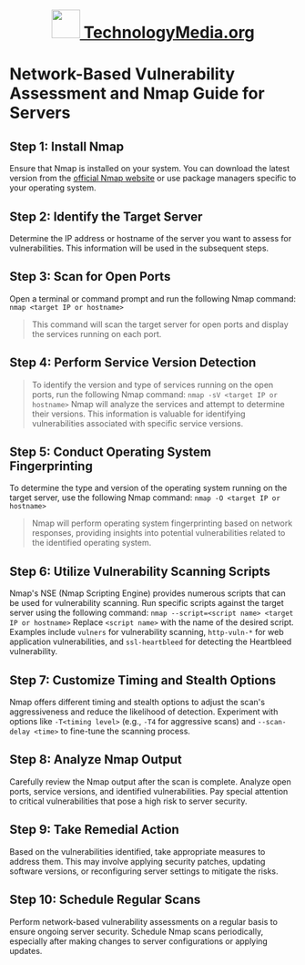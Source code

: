 <h1 align="center"><img src="https://avatars.githubusercontent.com/u/128064750?s=200&v=4" height="50px"><a href="#">   TechnologyMedia.org</a></h1>

<h1 id="network-based-vulnerability-assessment-and-nmap-guide-for-servers">Network-Based Vulnerability Assessment and Nmap Guide for Servers</h1>
<h2 id="step-1-install-nmap">Step 1: Install Nmap</h2>
<p>Ensure that Nmap is installed on your system. You can download the latest version from the <a href="https://nmap.org/">official Nmap website</a> or use package managers specific to your operating system.</p>
<h2 id="step-2-identify-the-target-server">Step 2: Identify the Target Server</h2>
<p>Determine the IP address or hostname of the server you want to assess for vulnerabilities. This information will be used in the subsequent steps.</p>
<h2 id="step-3-scan-for-open-ports">Step 3: Scan for Open Ports</h2>
<p>Open a terminal or command prompt and run the following Nmap command:
<code>nmap &lt;target IP or hostname&gt;</code></p>
<blockquote>
<p>This command will scan the target server for open ports and display the services running on each port.</p>
</blockquote>
<h2 id="step-4-perform-service-version-detection">Step 4: Perform Service Version Detection</h2>
<blockquote>
<p>To identify the version and type of services running on the open ports, run the following Nmap command:
<code>nmap -sV &lt;target IP or hostname&gt;</code>
Nmap will analyze the services and attempt to determine their versions. This information is valuable for identifying vulnerabilities associated with specific service versions.</p>
</blockquote>
<h2 id="step-5-conduct-operating-system-fingerprinting">Step 5: Conduct Operating System Fingerprinting</h2>
<p>To determine the type and version of the operating system running on the target server, use the following Nmap command:
<code>nmap -O &lt;target IP or hostname&gt;</code></p>
<blockquote>
<p>Nmap will perform operating system fingerprinting based on network responses, providing insights into potential vulnerabilities related to the identified operating system.</p>
</blockquote>
<h2 id="step-6-utilize-vulnerability-scanning-scripts">Step 6: Utilize Vulnerability Scanning Scripts</h2>
<p>Nmap&#39;s NSE (Nmap Scripting Engine) provides numerous scripts that can be used for vulnerability scanning. Run specific scripts against the target server using the following command:
<code>nmap --script=&lt;script name&gt; &lt;target IP or hostname&gt;</code>
Replace <code>&lt;script name&gt;</code> with the name of the desired script. Examples include <code>vulners</code> for vulnerability scanning, <code>http-vuln-*</code> for web application vulnerabilities, and <code>ssl-heartbleed</code> for detecting the Heartbleed vulnerability.</p>
<h2 id="step-7-customize-timing-and-stealth-options">Step 7: Customize Timing and Stealth Options</h2>
<p>Nmap offers different timing and stealth options to adjust the scan&#39;s aggressiveness and reduce the likelihood of detection. Experiment with options like <code>-T&lt;timing level&gt;</code> (e.g., <code>-T4</code> for aggressive scans) and <code>--scan-delay &lt;time&gt;</code> to fine-tune the scanning process.</p>
<h2 id="step-8-analyze-nmap-output">Step 8: Analyze Nmap Output</h2>
<p>Carefully review the Nmap output after the scan is complete. Analyze open ports, service versions, and identified vulnerabilities. Pay special attention to critical vulnerabilities that pose a high risk to server security.</p>
<h2 id="step-9-take-remedial-action">Step 9: Take Remedial Action</h2>
<p>Based on the vulnerabilities identified, take appropriate measures to address them. This may involve applying security patches, updating software versions, or reconfiguring server settings to mitigate the risks.</p>
<h2 id="step-10-schedule-regular-scans">Step 10: Schedule Regular Scans</h2>
<p>Perform network-based vulnerability assessments on a regular basis to ensure ongoing server security. Schedule Nmap scans periodically, especially after making changes to server configurations or applying updates.</p>
